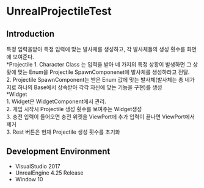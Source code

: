 # UnrealProjectileTest

## Introduction
특정 입력을받아 특정 입력에 맞는 발사체를 생성하고, 각 발사체들의 생성 횟수를 화면에 보여준다.<br>
    *Projectile
     1. Character Class 는 입력을 받아 네 가지의 특정 상황이 발생하면 그 상황에 맞는 Enum을 Projectile SpawnComponenet에 발사체를 생성하라고 전달.<br>
     2. Projectile SpawnComponent는 받은 Enum 값에 맞는 발사체(발사체는 총 네가지로 하나의 Base에서 상속받아 각각 자신에 맞는 기능을 구현)를 생성    <br>
    *Widget<br> 
     1. Widget은 WidgetComponent에서 관리.<br>
     2. 게임 시작시 Projectile 생성 횟수를 보여주는 Widget생성<br>
     3. 충전 입력이 들어오면 충전 위젯을 ViewPort에 추가 입력이 끝나면 ViewPort에서 제거<br>
     3. Rest 버튼은 현재 Projectile 생성 횟수를 초기화<br> 

## Development Environment
- VisualStudio 2017
- UnrealEngine 4.25 Release
- Window 10
